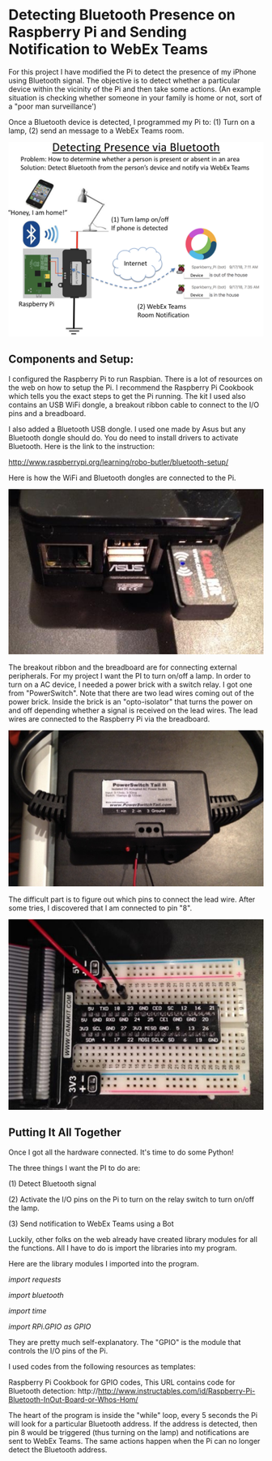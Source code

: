 # Detecting Bluetooth Presence on Raspberry Pi and Sending Notification to WebEx Teams
For this project I have modified the Pi to detect the presence of my iPhone using Bluetooth signal.  The objective is to detect whether a particular device within the vicinity of the Pi and then take some actions.   (An example situation is checking whether someone in your family is home or not, sort of a "poor man surveillance')

 

Once a Bluetooth device is detected, I programmed my Pi to:  (1) Turn on a lamp, (2) send an message to a WebEx Teams room.

![](./RaspberryPiBluetooth.png)

## Components and Setup:

I configured the Raspberry Pi to run Raspbian.  There is a lot of resources on the web on how to setup the Pi.  I recommend the Raspberry Pi Cookbook which tells you the exact steps to get the Pi running.  The kit I used also contains an USB WiFi dongle, a breakout ribbon cable to connect to the I/O pins and a breadboard.

 
I also added a Bluetooth USB dongle.  I used one made by Asus but any Bluetooth dongle should do.  You do need to install drivers to activate Bluetooth.  Here is the link to the instruction:

http://www.raspberrypi.org/learning/robo-butler/bluetooth-setup/

Here is how the WiFi and Bluetooth dongles are connected to the Pi.

![](./Raspberry1.png)

The breakout ribbon and the breadboard are for connecting external peripherals.  For my project I want the PI to turn on/off a lamp.  In order to turn on a AC device, I needed a power brick with a switch relay.  I got one from "PowerSwitch".  Note that there are two lead wires coming out of the power brick.  Inside the brick is an "opto-isolator" that turns the power on and off depending whether a signal is received on the lead wires.  The lead wires are connected to the Raspberry Pi via the breadboard.

![](./Raspberry2.png)

The difficult part is to figure out which pins to connect the lead wire.  After some tries, I discovered that I am connected to pin "8".

![](./Raspberry3.png)

## Putting It All Together

 

Once I got all the hardware connected.  It's time to do some Python!

 

The three things I want the PI to do are:

(1) Detect Bluetooth signal

(2) Activate the I/O pins on the Pi to turn on the relay switch to turn on/off the lamp.

(3) Send notification to WebEx Teams using a Bot

 

Luckily, other folks on the web already have created library modules for all the functions.  All I have to do is import the libraries into my program.


 

Here are the library modules I imported into the program.

 
_import requests_

_import bluetooth_

_import time_

_import RPi.GPIO as GPIO_

 

They are pretty much self-explanatory.  The "GPIO" is the module that controls the I/O pins of the Pi.

 
I used codes from the following resources as templates:

Raspberry Pi Cookbook for GPIO codes,    This URL contains code for Bluetooth detection: http://http://www.instructables.com/id/Raspberry-Pi-Bluetooth-InOut-Board-or-Whos-Hom/

 

The heart of the program is inside the "while" loop, every 5 seconds the Pi will look for a particular Bluetooth address.  If the address is detected, then pin 8 would be triggered (thus turning on the lamp) and notifications are sent to WebEx Teams.  The same actions happen when the Pi can no longer detect the Bluetooth address.

